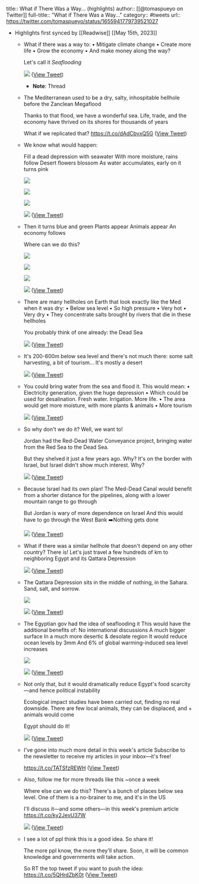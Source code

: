 title:: What if There Was a Way... (highlights)
author:: [[@tomaspueyo on Twitter]]
full-title:: "What if There Was a Way..."
category:: #tweets
url:: https://twitter.com/tomaspueyo/status/1655941779739521027

- Highlights first synced by [[Readwise]] [[May 15th, 2023]]
	- What if there was a way to:
	  • Mitigate climate change
	  • Create more life
	  • Grow the economy
	  • And make money along the way?
	  
	  Let's call it *Seaflooding* 
	  
	  ![](https://pbs.twimg.com/media/FvsNdh9aAAA7TG0.jpg) ([View Tweet](https://twitter.com/tomaspueyo/status/1655941779739521027))
		- **Note**: Thread
	- The Mediterranean used to be a dry, salty, inhospitable hellhole before the Zanclean Megaflood
	  
	  Thanks to that flood, we have a wonderful sea. Life, trade, and the economy have thrived on its shores for thousands of years
	  
	  What if we replicated that?
	  https://t.co/dAdCbvxQ5G ([View Tweet](https://twitter.com/tomaspueyo/status/1655941782482608129))
	- We know what would happen:
	  
	  Fill a dead depression with seawater
	  With more moisture, rains follow
	  Desert flowers blossom
	  As water accumulates, early on it turns pink 
	  
	  ![](https://pbs.twimg.com/media/FvsRlPzaEAQ447i.jpg) 
	  
	  ![](https://pbs.twimg.com/media/FvsRngDaEAo2Dxg.jpg) 
	  
	  ![](https://pbs.twimg.com/media/FvsRr8EaYAEETab.jpg) 
	  
	  ![](https://pbs.twimg.com/media/FvsRuVmacAMdpJQ.jpg) ([View Tweet](https://twitter.com/tomaspueyo/status/1655941785355681797))
	- Then it turns blue and green
	  Plants appear
	  Animals appear
	  An economy follows
	  
	  Where can we do this? 
	  
	  ![](https://pbs.twimg.com/media/FvsSAzQacAAchAd.jpg) 
	  
	  ![](https://pbs.twimg.com/media/FvsSUQ8agAoTnNi.jpg) 
	  
	  ![](https://pbs.twimg.com/media/FvsSauHakAAk2Ss.jpg) 
	  
	  ![](https://pbs.twimg.com/media/FvsSikgaUAAntib.jpg) ([View Tweet](https://twitter.com/tomaspueyo/status/1655941788111360005))
	- There are many hellholes on Earth that look exactly like the Med when it was dry:
	  • Below sea level
	  • So high pressure
	  • Very hot
	  • Very dry
	  • They concentrate salts brought by rivers that die in these hellholes
	  
	  You probably think of one already: the Dead Sea 
	  
	  ![](https://pbs.twimg.com/media/FvsObX7aAAEjIYJ.jpg) ([View Tweet](https://twitter.com/tomaspueyo/status/1655941790598569991))
	- It's 200-600m below sea level and there's not much there: some salt harvesting, a bit of tourism... It's mostly a desert 
	  
	  ![](https://pbs.twimg.com/media/FvsO9aWaQAAYXiG.jpg) ([View Tweet](https://twitter.com/tomaspueyo/status/1655941793538793476))
	- You could bring water from the sea and flood it. This would mean:
	  • Electricity generation, given the huge depression
	  • Which could be used for desalination. Fresh water. Irrigation. More life.
	  • The area would get more moisture, with more plants & animals
	  • More tourism 
	  
	  ![](https://pbs.twimg.com/media/FvsPpKBakAkbGle.jpg) ([View Tweet](https://twitter.com/tomaspueyo/status/1655941795971469312))
	- So why don't we do it? Well, we want to!
	  
	  Jordan had the Red-Dead Water Conveyance project, bringing water from the Red Sea to the Dead Sea.
	  
	  But they shelved it just a few years ago.
	  Why?
	  It's on the border with Israel, but Israel didn't show much interest.
	  Why? 
	  
	  ![](https://pbs.twimg.com/media/FvsPzm_aQAMOuHY.jpg) ([View Tweet](https://twitter.com/tomaspueyo/status/1655941798781653000))
	- Because Israel had its own plan! The Med-Dead Canal would benefit from a shorter distance for the pipelines, along with a lower mountain range to go through
	  
	  But Jordan is wary of more dependence on Israel
	  And this would have to go through the West Bank
	  ➡️Nothing gets done 
	  
	  ![](https://pbs.twimg.com/media/FvsQIGOaUAUQKO8.jpg) ([View Tweet](https://twitter.com/tomaspueyo/status/1655941801663139840))
	- What if there was a similar hellhole that doesn't depend on any other country? There is! Let's just travel a few hundreds of km to neighboring Egypt and its Qattara Depression 
	  
	  ![](https://pbs.twimg.com/media/FvsQ8HEagAMh4V_.jpg) ([View Tweet](https://twitter.com/tomaspueyo/status/1655941804246851585))
	- The Qattara Depression sits in the middle of nothing, in the Sahara.
	  Sand, salt, and sorrow. 
	  
	  ![](https://pbs.twimg.com/media/FvsRULnakAQNRWz.jpg) 
	  
	  ![](https://pbs.twimg.com/media/FvsRVgpaMAQwY2a.jpg) ([View Tweet](https://twitter.com/tomaspueyo/status/1655941806914428929))
	- The Egyptian gov had the idea of seaflooding it
	  This would have the additional benefits of:
	  No international discussions
	  A much bigger surface
	  In a much more desertic & desolate region
	  It would reduce ocean levels by 3mm
	  And 6% of global warming-induced sea level increases 
	  
	  ![](https://pbs.twimg.com/media/FvsS2hCaMAE9d3p.jpg) 
	  
	  ![](https://pbs.twimg.com/media/FvsS5SUaMAQF8eQ.jpg) ([View Tweet](https://twitter.com/tomaspueyo/status/1655941809573621764))
	- Not only that, but it would dramatically reduce Egypt's food scarcity—and hence political instability
	  
	  Ecological impact studies have been carried out, finding no real downside. There are few local animals, they can be displaced, and + animals would come
	  
	  Egypt should do it! 
	  
	  ![](https://pbs.twimg.com/media/FvsTSt5akAAD6gc.jpg) ([View Tweet](https://twitter.com/tomaspueyo/status/1655941812429918214))
	- I've gone into much more detail in this week's article
	  Subscribe to the newsletter to receive my articles in your inbox—it's free!
	  
	  https://t.co/TATSfzREWH ([View Tweet](https://twitter.com/tomaspueyo/status/1655941815298854913))
	- Also, follow me for more threads like this ~once a week
	  
	  Where else can we do this? There's a bunch of places below sea level. One of them is a no-brainer to me, and it's in the US
	  
	  I'll discuss it—and some others—in this week's premium article
	  https://t.co/ky2JevU37W 
	  
	  ![](https://pbs.twimg.com/media/FvsUHOyacAA-nf8.jpg) ([View Tweet](https://twitter.com/tomaspueyo/status/1655941819040165894))
	- I see a lot of ppl think this is a good idea. So share it!
	  
	  The more ppl know, the more they'll share. Soon, it will be common knowledge and governments will take action.
	  
	  So RT the top tweet if you want to push the idea:
	  https://t.co/5QHrdZbK0t ([View Tweet](https://twitter.com/tomaspueyo/status/1655964512489447425))